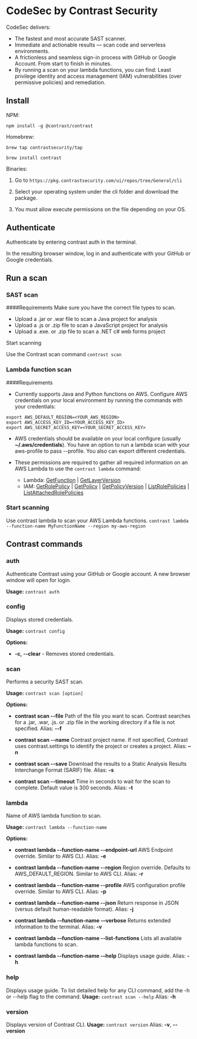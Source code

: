 # CodeSec by Contrast Security

CodeSec delivers:

- The fastest and most accurate SAST scanner.
- Immediate and actionable results — scan code and serverless environments.
- A frictionless and seamless sign-in process with GitHub or Google Account. From start to finish in minutes.
- By running a scan on your lambda functions, you can find: Least privilege identity and access management (IAM) vulnerabilities (over permissive policies) and remediation.

## Install

NPM:

```
npm install -g @contrast/contrast
```

Homebrew:

```
brew tap contrastsecurity/tap

brew install contrast
```

Binaries:

1. Go to `https://pkg.contrastsecurity.com/ui/repos/tree/General/cli`

2. Select your operating system under the cli folder and download the package.

3. You must allow execute permissions on the file depending on your OS.

## Authenticate

Authenticate by entering contrast auth in the terminal.

In the resulting browser window, log in and authenticate with your GitHub or Google credentials.

## Run a scan

### SAST scan

####Requirements
Make sure you have the correct file types to scan.

- Upload a .jar or .war file to scan a Java project for analysis
- Upload a .js or .zip file to scan a JavaScript project for analysis
- Upload a .exe. or .zip file to scan a .NET c# web forms project

Start scanning

Use the Contrast scan command `contrast scan`

### Lambda function scan

####Requirements

- Currently supports Java and Python functions on AWS.
  Configure AWS credentials on your local environment by running the commands with your credentials:

```shell
export AWS_DEFAULT_REGION=<YOUR_AWS_REGION>
export AWS_ACCESS_KEY_ID=<YOUR_ACCESS_KEY_ID>
export AWS_SECRET_ACCESS_KEY=<YOUR_SECRET_ACCESS_KEY>
```

- AWS credentials should be available on your local configure (usually **~/.aws/credentials**). You have an option to run a lambda scan with your aws-profile to pass --profile. You also can export different credentials.

- These permissions are required to gather all required information on an AWS Lambda to use the `contrast lambda` command:

  - Lambda: [GetFunction](https://docs.aws.amazon.com/lambda/latest/dg/API_GetFunction.html) | [GetLayerVersion](https://docs.aws.amazon.com/lambda/latest/dg/API_GetLayerVersion.html)
  - IAM: [GetRolePolicy](https://docs.aws.amazon.com/IAM/latest/APIReference/API_GetRolePolicy.html) | [GetPolicy](https://docs.aws.amazon.com/IAM/latest/APIReference/API_GetPolicy.html) | [GetPolicyVersion](https://docs.aws.amazon.com/IAM/latest/APIReference/API_GetPolicyVersion.html) | [ListRolePolicies](https://docs.aws.amazon.com/IAM/latest/APIReference/API_ListRolePolicies.html) | [ListAttachedRolePolicies](https://docs.aws.amazon.com/IAM/latest/APIReference/API_ListAttachedRolePolicies.html)

### Start scanning

Use contrast lambda to scan your AWS Lambda functions.
`contrast lambda --function-name MyFunctionName --region my-aws-region`

## Contrast commands

### auth

Authenticate Contrast using your GitHub or Google account. A new browser window will open for login.

**Usage:** `contrast auth`

### config

Displays stored credentials.

**Usage:** `contrast config`

**Options:**

- **-c, --clear** - Removes stored credentials.

### scan

Performs a security SAST scan.

**Usage:** `contrast scan [option]`

**Options:**

- **contrast scan --file** Path of the file you want to scan. Contrast searches for a .jar, .war, .js. or .zip file in the working directory if a file is not specified.
  Alias: **--f**

- **contrast scan --name**
  Contrast project name. If not specified, Contrast uses contrast.settings to identify the project or creates a project.
  Alias: **–n**
- **contrast scan --save**
  Download the results to a Static Analysis Results Interchange Format (SARIF) file.
  Alias: **-s**

- **contrast scan --timeout**
  Time in seconds to wait for the scan to complete. Default value is 300 seconds.
  Alias: **-t**

### lambda

Name of AWS lambda function to scan.

**Usage:** `contrast lambda --function-name`

**Options:**

- **contrast lambda --function-name --endpoint-url**
  AWS Endpoint override. Similar to AWS CLI.
  Alias: **-e**

- **contrast lambda --function-name --region**
  Region override. Defaults to AWS_DEFAULT_REGION. Similar to AWS CLI.
  Alias: **-r**

- **contrast lambda --function-name --profile**
  AWS configuration profile override. Similar to AWS CLI.
  Alias: **-p**

- **contrast lambda --function-name --json**
  Return response in JSON (versus default human-readable format).
  Alias: **-j**

- **contrast lambda -–function-name -–verbose**
  Returns extended information to the terminal.
  Alias: **-v**

- **contrast lambda -–function-name --list-functions**
  Lists all available lambda functions to scan.

- **contrast lambda --function-name -–help**
  Displays usage guide.
  Alias: **-h**

### help

Displays usage guide. To list detailed help for any CLI command, add the -h or --help flag to the command.
**Usage:** `contrast scan --help`
Alias: **-h**

### version

Displays version of Contrast CLI.
**Usage:** `contrast version` Alias: **-v**, **--version**
